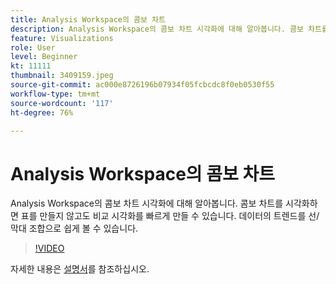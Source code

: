 ```yaml
---
title: Analysis Workspace의 콤보 차트
description: Analysis Workspace의 콤보 차트 시각화에 대해 알아봅니다. 콤보 차트를 시각화하면 표를 만들지 않고도 비교 시각화를 빠르게 만들 수 있습니다. 데이터의 트렌드를 선/막대 조합으로 쉽게 볼 수 있습니다. (60~160자 사이여야 하지만 258자임)
feature: Visualizations
role: User
level: Beginner
kt: 11111
thumbnail: 3409159.jpeg
source-git-commit: ac000e8726196b07934f05fcbcdc8f0eb0530f55
workflow-type: tm+mt
source-wordcount: '117'
ht-degree: 76%

---
```



# Analysis Workspace의 콤보 차트

Analysis Workspace의 콤보 차트 시각화에 대해 알아봅니다. 콤보 차트를 시각화하면 표를 만들지 않고도 비교 시각화를 빠르게 만들 수 있습니다. 데이터의 트렌드를 선/막대 조합으로 쉽게 볼 수 있습니다.

>[!VIDEO](https://video.tv.adobe.com/v/3409159/?quality=12&learn=on)

자세한 내용은 [설명서](https://experienceleague.adobe.com/docs/analytics/analyze/analysis-workspace/visualizations/combo-charts.html)를 참조하십시오.
